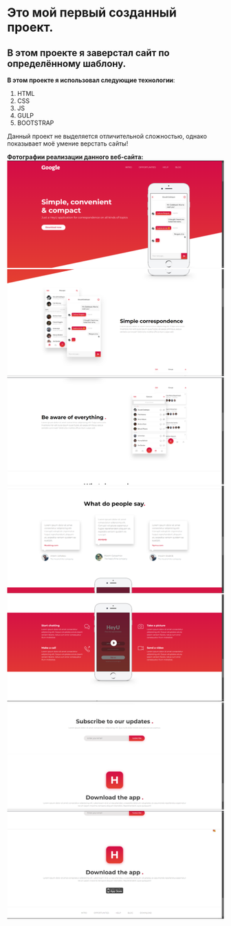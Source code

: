 # Это мой первый созданный проект.
## В этом проекте я заверстал сайт по определённому шаблону.

**В этом проекте я использовал следующие технологии**:
1. HTML
2. CSS
3. JS
4. GULP
5. BOOTSTRAP

Данный проект не выделяется отличительной сложностью, однако показывает моё умение верстать сайты!

**Фотографии реализации данного веб-сайта:**
![Фотографии сайта](img/img_1.png)
![Фотографии сайта](img/img_2.png)
![Фотографии сайта](img/img_3.png)
![Фотографии сайта](img/img_4.png)
![Фотографии сайта](img/img_5.png)
![Фотографии сайта](img/img_6.png)
![Фотографии сайта](img/img_7.png)